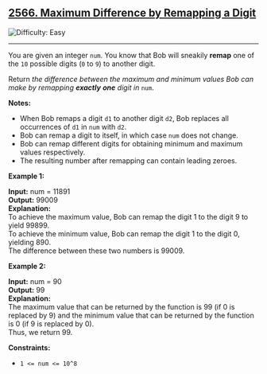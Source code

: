 ## [2566\. Maximum Difference by Remapping a Digit](https://leetcode.com/problems/maximum-difference-by-remapping-a-digit)

![Difficulty: Easy](https://img.shields.io/badge/Difficulty-Easy-brightgreen)

---

You are given an integer `num`. You know that Bob will sneakily **remap** one of the `10` possible digits (`0` to `9`) to another digit.

Return _the difference between the maximum and minimum values Bob can make by remapping **exactly** **one** digit in_ `num`.

**Notes:**

- When Bob remaps a digit `d1` to another digit `d2`, Bob replaces all occurrences of `d1` in `num` with `d2`.
- Bob can remap a digit to itself, in which case `num` does not change.
- Bob can remap different digits for obtaining minimum and maximum values respectively.
- The resulting number after remapping can contain leading zeroes.

**Example 1:**

**Input:** num = 11891  
**Output:** 99009  
**Explanation:**  
To achieve the maximum value, Bob can remap the digit 1 to the digit 9 to yield 99899.  
To achieve the minimum value, Bob can remap the digit 1 to the digit 0, yielding 890.  
The difference between these two numbers is 99009.

**Example 2:**

**Input:** num = 90  
**Output:** 99  
**Explanation:**  
The maximum value that can be returned by the function is 99 (if 0 is replaced by 9) and the minimum value that can be returned by the function is 0 (if 9 is replaced by 0).  
Thus, we return 99.

**Constraints:**

- `1 <= num <= 10^8`
